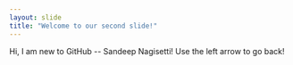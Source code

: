 ```yaml
---
layout: slide
title: "Welcome to our second slide!"
---
```

Hi, I am new to GitHub -- Sandeep Nagisetti!
Use the left arrow to go back!
